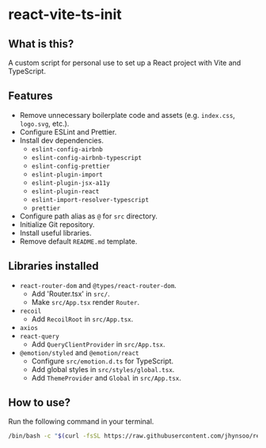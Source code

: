 # react-vite-ts-init

## What is this?

A custom script for personal use to set up a React project with Vite and TypeScript.

## Features

* Remove unnecessary boilerplate code and assets (e.g. `index.css`, `logo.svg`, etc.).
* Configure ESLint and Prettier.
* Install dev dependencies.
  * `eslint-config-airbnb`
  * `eslint-config-airbnb-typescript`
  * `eslint-config-prettier`
  * `eslint-plugin-import`
  * `eslint-plugin-jsx-a11y`
  * `eslint-plugin-react`
  * `eslint-import-resolver-typescript`
  * `prettier`
* Configure path alias as `@` for `src` directory.
* Initialize Git repository.
* Install useful libraries.
* Remove default `README.md` template.

## Libraries installed

* `react-router-dom` and `@types/react-router-dom`.
  * Add 'Router.tsx' in `src/`.
  * Make `src/App.tsx` render `Router`.
* `recoil`
  * Add `RecoilRoot` in `src/App.tsx`.
* `axios`
* `react-query`
  * Add `QueryClientProvider` in `src/App.tsx`.
* `@emotion/styled` and `@emotion/react`
  * Configure `src/emotion.d.ts` for TypeScript.
  * Add global styles in `src/styles/global.tsx`.
  * Add `ThemeProvider` and `Global` in `src/App.tsx`.

## How to use?

Run the following command in your terminal.

```bash
/bin/bash -c "$(curl -fsSL https://raw.githubusercontent.com/jhynsoo/react-vite-ts-init/master/initreact)"
```
